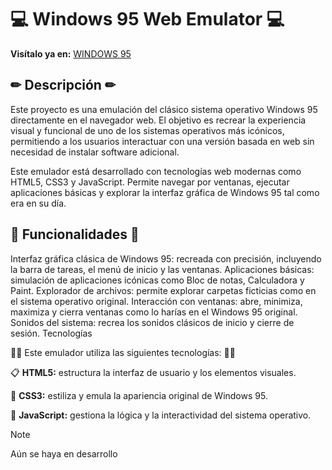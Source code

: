# 💻 **Windows 95 Web Emulator** 💻

**Visítalo ya en:** [WINDOWS 95](https://agchdev.github.io/WINDOWS-95.github.io/)

## ✏ Descripción ✏

Este proyecto es una emulación del clásico sistema operativo Windows 95 directamente en el navegador web. El objetivo es recrear la experiencia visual y funcional de uno de los sistemas operativos más icónicos, permitiendo a los usuarios interactuar con una versión basada en web sin necesidad de instalar software adicional.

Este emulador está desarrollado con tecnologías web modernas como HTML5, CSS3 y JavaScript. Permite navegar por ventanas, ejecutar aplicaciones básicas y explorar la interfaz gráfica de Windows 95 tal como era en su día.

## 🦾 Funcionalidades 🦾

Interfaz gráfica clásica de Windows 95: recreada con precisión, incluyendo la barra de tareas, el menú de inicio y las ventanas.
Aplicaciones básicas: simulación de aplicaciones icónicas como Bloc de notas, Calculadora y Paint.
Explorador de archivos: permite explorar carpetas ficticias como en el sistema operativo original.
Interacción con ventanas: abre, minimiza, maximiza y cierra ventanas como lo harías en el Windows 95 original.
Sonidos del sistema: recrea los sonidos clásicos de inicio y cierre de sesión.
Tecnologías

👩‍💻 Este emulador utiliza las siguientes tecnologías: 👩‍💻

📋 **HTML5:** estructura la interfaz de usuario y los elementos visuales.

🎨 **CSS3:** estiliza y emula la apariencia original de Windows 95.

🐉 **JavaScript:** gestiona la lógica y la interactividad del sistema operativo.


>[!note]
>Aún se haya en desarrollo
<!---
agchdev/agchdev is a ✨ special ✨ repository because its `README.md` (this file) appears on your GitHub profile.
You can click the Preview link to take a look at your changes.
--->
